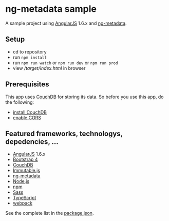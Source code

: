 # ng-metadata sample

A sample project using [AngularJS](https://angularjs.org/) 1.6.x and [ng-metadata](https://github.com/ngParty/ng-metadata).

## Setup

* cd to repository
* run `npm install`
* run `npm run watch` or `npm run dev` or `npm run prod`
* view */target/index.html* in browser

## Prerequisites

This app uses [CouchDB](http://couchdb.apache.org/) for storing its data. So before you use this app, do the following:

* [install CouchDB](http://docs.couchdb.org/en/2.1.0/install/index.html)
* [enable CORS](http://docs.couchdb.org/en/1.3.0/cors.html)

## Featured frameworks, technologys, depedencies, ...

* [AngularJS](https://angularjs.org/) 1.6.x
* [Bootstrap 4](https://v4-alpha.getbootstrap.com/)
* [CouchDB](http://couchdb.apache.org/)
* [Immutable.js](https://facebook.github.io/immutable-js/)
* [ng-metadata](https://github.com/ngParty/ng-metadata)
* [Node.js](https://nodejs.org/)
* [npm](https://www.npmjs.com/)
* [Sass](http://sass-lang.com/)
* [TypeScript](https://www.typescriptlang.org/)
* [webpack](https://webpack.github.io/)

See the complete list in the [package.json](package.json).
